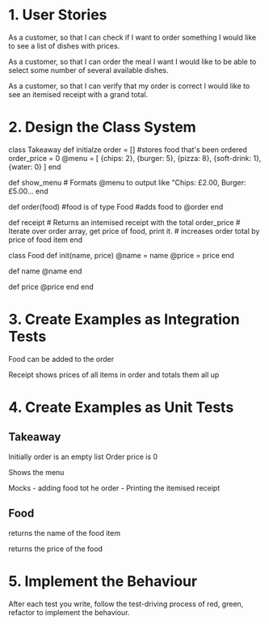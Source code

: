 # 1. User Stories
As a customer, so that I can check if I want to order something
I would like to see a list of dishes with prices.

As a customer, so that I can order the meal I want
I would like to be able to select some number of several available dishes.

As a customer, so that I can verify that my order is correct
I would like to see an itemised receipt with a grand total.

# 2. Design the Class System
class Takeaway
  def initialze
    order = [] #stores food that's been ordered
    order_price = 0
    @menu = [
      {chips: 2},
      {burger: 5},
      {pizza: 8},
      {soft-drink: 1},
      {water: 0}
    ]
  end

  def show_menu
    # Formats @menu to output like "Chips: £2.00, Burger: £5.00...
  end

  def order(food) #food is of type Food
    #adds food to @order
  end

  def receipt
    # Returns an intemised receipt with the total order_price
    # Iterate over order array, get price of food, print it. 
    # increases order total by price of food item
  end


class Food
  def init(name, price)
    @name = name
    @price = price
  end

  def name
    @name
  end

  def price
    @price
  end
end

# 3. Create Examples as Integration Tests

Food can be added to the order

Receipt shows prices of all items in order and totals them all up

# 4. Create Examples as Unit Tests
  ## Takeaway
Initially order is an empty list
          Order price is 0

Shows the menu

Mocks - adding food tot he order
      - Printing the itemised receipt

  ## Food

returns the name of the food item

returns the price of the food

# 5. Implement the Behaviour
After each test you write, follow the test-driving process of red, green, refactor to implement the behaviour.